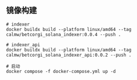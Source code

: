 ## 镜像构建

``` shell
# indexer 
docker buildx build --platform linux/amd64 --tag calmw/betcorgi_solana_indexer:0.0.4 --push .
```

``` shell
# indexer_api 
docker buildx build --platform linux/amd64 --tag calmw/betcorgi_solana_indexer_api:0.0.2 --push .
```

``` shell
# 启动 
docker compose -f docker-compose.yml up -d

```
